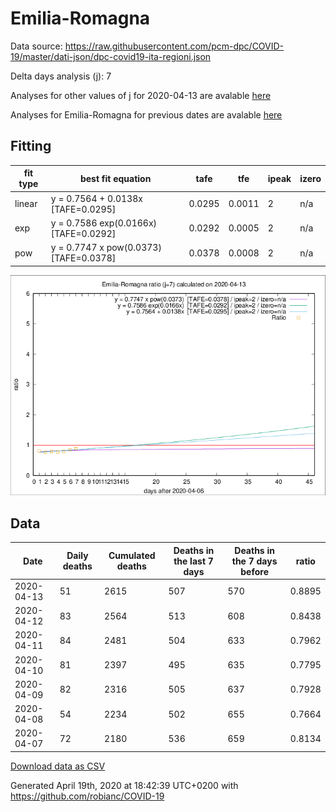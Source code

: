 # Emilia-Romagna

Data source: https://raw.githubusercontent.com/pcm-dpc/COVID-19/master/dati-json/dpc-covid19-ita-regioni.json

Delta days analysis (j): 7

Analyses for other values of j for 2020-04-13 are avalable [here](../2020-04-13/README.md)

Analyses for Emilia-Romagna for previous dates are avalable [here](../README.md)

## Fitting 
|fit type|best fit equation|tafe|tfe|ipeak|izero|
|-------|-----|--------|------|---|---|
|linear|y = 0.7564 + 0.0138x  [TAFE=0.0295]|0.0295|0.0011|2|n/a|
|exp|y = 0.7586 exp(0.0166x)  [TAFE=0.0292]|0.0292|0.0005|2|n/a|
|pow|y = 0.7747 x pow(0.0373)  [TAFE=0.0378]|0.0378|0.0008|2|n/a|

![Plot](COVID-19_emilia-romagna_j7_2020-04-13.png)

## Data
|Date|Daily deaths|Cumulated deaths|Deaths in the last 7 days|Deaths in the 7 days before|ratio|
|----|----------|-----------|-------|--------------------|-----|
|2020-04-13|51|2615|507|570|0.8895|
|2020-04-12|83|2564|513|608|0.8438|
|2020-04-11|84|2481|504|633|0.7962|
|2020-04-10|81|2397|495|635|0.7795|
|2020-04-09|82|2316|505|637|0.7928|
|2020-04-08|54|2234|502|655|0.7664|
|2020-04-07|72|2180|536|659|0.8134|

[Download data as CSV](COVID-19_emilia-romagna_j7_2020-04-13.csv)

Generated April 19th, 2020 at 18:42:39 UTC+0200 with https://github.com/robianc/COVID-19
